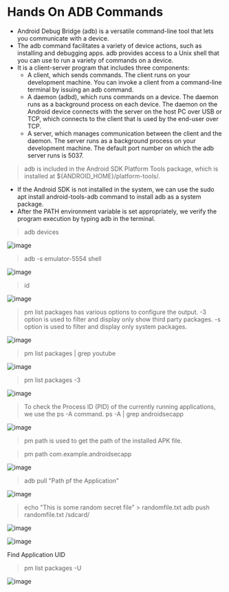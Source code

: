 # Hands On ADB Commands 

* Android Debug Bridge (adb) is a versatile command-line tool that lets you communicate with a device.
* The adb command facilitates a variety of device actions, such as installing and debugging apps. adb provides access to a Unix shell that you can use to run a variety of commands on a device.
* It is a client-server program that includes three components:
  * A client, which sends commands. The client runs on your development machine. You can invoke a client from a command-line terminal by issuing an adb command.
  * A daemon (adbd), which runs commands on a device. The daemon runs as a background process on each device. The daemon on the Android device connects with the server on the host PC over USB or TCP, which connects to the client that is used by the end-user over TCP.
  * A server, which manages communication between the client and the daemon. The server runs as a background process on your development machine. The default port number on which the adb server runs is 5037.


> adb is included in the Android SDK Platform Tools package, which is installed at ${ANDROID_HOME}/platform-tools/.
* If the Android SDK is not installed in the system, we can use the sudo apt install android-tools-adb command to install adb as a system package.
* After the PATH environment variable is set appropriately, we verify the program execution by typing adb in the terminal.

> adb devices

![image](https://github.com/jayshah17/Secure-System-Engineering-/assets/76842630/6acdf602-c722-4593-b2ca-37e10446cc86)

> adb -s emulator-5554 shell

![image](https://github.com/jayshah17/Secure-System-Engineering-/assets/76842630/57b23998-8d6c-4259-8b05-8e58ae7daef3)

> id


![image](https://github.com/jayshah17/Secure-System-Engineering-/assets/76842630/a5ab19d3-ac5a-4bce-bd33-11495117f07a)

> pm list packages has various options to configure the output. -3 option is used to filter and display only
show third party packages. -s option is used to filter and display only system packages.


![image](https://github.com/jayshah17/Secure-System-Engineering-/assets/76842630/45c06d0f-af41-465a-9e8c-d6a9428391ae)


> pm list packages | grep youtube


![image](https://github.com/jayshah17/Secure-System-Engineering-/assets/76842630/e5dcf83d-58f6-4a04-a0df-cd6e39ea6520)


> pm list packages -3


![image](https://github.com/jayshah17/Secure-System-Engineering-/assets/76842630/baa151a2-6ac6-49f6-8117-f6f4e8b319ee)

> To check the Process ID (PID) of the currently running applications, we use the ps -A command.
> ps -A | grep androidsecapp


![image](https://github.com/jayshah17/Secure-System-Engineering-/assets/76842630/549d65f4-4f3e-4adb-b0ae-c6888b887911)

> pm path is used to get the path of the installed APK file.


> pm path com.example.androidsecapp

![image](https://github.com/jayshah17/Secure-System-Engineering-/assets/76842630/93eeb5dc-a4d0-44fb-a24e-5030c67e3a63)

> adb pull "Path pf the Application"

![image](https://github.com/jayshah17/Secure-System-Engineering-/assets/76842630/b7bb89e3-97d9-4e36-8ef8-ba2467a97886)

> echo "This is some random secret file" > randomfile.txt
adb push randomfile.txt /sdcard/

![image](https://github.com/jayshah17/Secure-System-Engineering-/assets/76842630/36456b34-f4be-49d0-b68c-ddf2e24ca209)

![image](https://github.com/jayshah17/Secure-System-Engineering-/assets/76842630/09238df7-421a-4223-b3ac-087cdec4b457)

Find Application UID

> pm list packages -U

![image](https://github.com/jayshah17/Secure-System-Engineering-/assets/76842630/8e76eb7c-956d-4938-9f97-42c97d08cc03)


